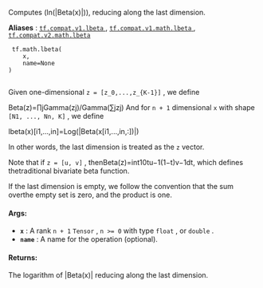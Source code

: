 

Computes \(ln(|Beta(x)|)\), reducing along the last dimension.

**Aliases** : [ `tf.compat.v1.lbeta` ](/api_docs/python/tf/math/lbeta), [ `tf.compat.v1.math.lbeta` ](/api_docs/python/tf/math/lbeta), [ `tf.compat.v2.math.lbeta` ](/api_docs/python/tf/math/lbeta)

```
 tf.math.lbeta(
    x,
    name=None
)
 
```

Given one-dimensional  `z = [z_0,...,z_{K-1}]` , we define


Beta(z)=∏jGamma(zj)/Gamma(∑jzj)
And for  `n + 1`  dimensional  `x`  with shape  `[N1, ..., Nn, K]` , we define


lbeta(x)[i1,...,in]=Log(|Beta(x[i1,...,in,:])|)


In other words, the last dimension is treated as the  `z`  vector.

Note that if  `z = [u, v]` , thenBeta(z)=int10tu−1(1−t)v−1dt, which defines thetraditional bivariate beta function.

If the last dimension is empty, we follow the convention that the sum overthe empty set is zero, and the product is one.

#### Args:
- **`x`** : A rank  `n + 1`   `Tensor` ,  `n >= 0`  with type  `float` , or  `double` .
- **`name`** : A name for the operation (optional).


#### Returns:
The logarithm of |Beta(x)| reducing along the last dimension.

